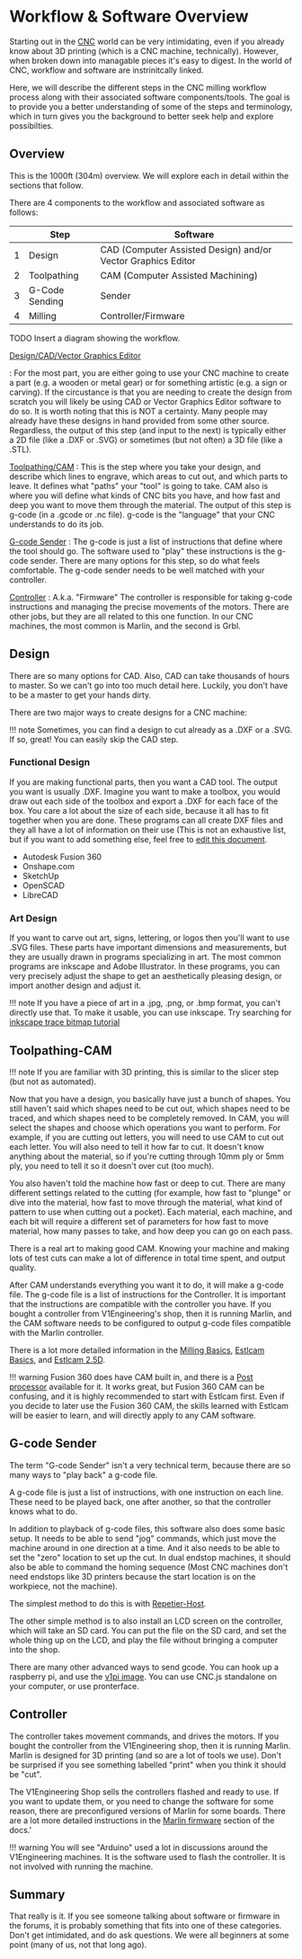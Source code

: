 # Workflow & Software Overview

Starting out in the [CNC](https://en.wikipedia.org/wiki/Numerical_control) world can be very intimidating, even if you already know about 3D printing (which is a CNC machine, technically).  However, when broken down into managable pieces it's easy to digest.  In the world of CNC, workflow and software are instrinitcally linked. 

Here, we will describe the different steps in the CNC milling workflow process along with their associated software components/tools.  The goal is to provide you a better understanding of some of the steps and terminology, which in turn gives you the background to better seek help and explore possibilties.

## Overview

This is the 1000ft (304m) overview.  We will explore each in detail within the sections that follow.

There are 4 components to the workflow and associated software as follows:

| |Step|Software|
|-|----|--------|
|1|Design|CAD (Computer Assisted Design) and/or Vector Graphics Editor|
|2|Toolpathing|CAM (Computer Assisted Machining)|
|3|G-Code Sending|Sender|
|4|Milling|Controller/Firmware|

TODO Insert a diagram showing the workflow.

[Design/CAD/Vector Graphics Editor](#design)

:   For the most part, you are either going to use your CNC machine to create a part (e.g. a wooden or metal gear) or for something artistic (e.g. a sign or carving). If the circustance is that you are needing to create the design from scratch you will likely be using CAD or Vector Graphics Editor software to do so.  It is worth noting that this is NOT a certainty.  Many people may already have these designs in hand provided from some other source.  Regardless, the output of this step (and input to the next) is typically either a 2D file (like a .DXF or .SVG) or sometimes (but not often) a 3D file (like a .STL).

[Toolpathing/CAM](#toolpathing-cam)
:   This is the step where you take your design, and describe which lines to engrave, which areas to
    cut out, and which parts to leave. It defines what "paths" your "tool" is going to take.  CAM also is where you will define what kinds of CNC bits you have, and how fast and deep you want to move them through the material. The output of this step
    is g-code (in a .gcode or .nc file). g-code is the "language" that your CNC understands to do its job.

[G-code Sender](#g-code-sender)
:   The g-code is just a list of instructions that define where the tool should go. The software
    used to "play" these instructions is the g-code sender. There are many options for this step, so
    do what feels comfortable. The g-code sender needs to be well matched with your controller.

[Controller](#controller)
:   A.k.a. "Firmware"
    The controller is responsible for taking g-code instructions and managing the precise movements
    of the motors. There are other jobs, but they are all related to this one function. In our CNC
    machines, the most common is Marlin, and the second is Grbl.

## Design

There are so many options for CAD. Also, CAD can take thousands of hours to master. So we can't go
into too much detail here. Luckily, you don't have to be a master to get your hands dirty.

There are two major ways to create designs for a CNC machine:

!!! note
    Sometimes, you can find a design to cut already as a .DXF or a .SVG. If so, great! You can easily
    skip the CAD step.

### Functional Design

If you are making functional parts, then you want a CAD tool. The output you want is usually
.DXF. Imagine you want to make a toolbox, you would draw out each side of the toolbox and export a
.DXF for each face of the box. You care a lot about the size of each side, because it all has to fit
together when you are done. These programs can all create DXF files and they all have a lot of
information on their use (This is not an exhaustive list, but if you want to add something else,
feel free to [edit this document](../index.md#editing-and-contributing).

 - Autodesk Fusion 360
 - Onshape.com
 - SketchUp
 - OpenSCAD
 - LibreCAD

### Art Design

If you want to carve out art, signs, lettering, or logos then you'll want to use .SVG files.
These parts have important dimensions and measurements, but they are usually drawn in programs
specializing in art. The most common programs are inkscape and Adobe Illustrator. In these programs,
you can very precisely adjust the shape to get an aesthetically pleasing design, or import another
design and adjust it.

!!! note
    If you have a piece of art in a .jpg, .png, or .bmp format, you can't directly use that. To make
    it usable, you can use inkscape. Try searching for [inkscape trace bitmap
    tutorial](https://duckduckgo.com/?q=inkscape+trace+bitmap+tutorial)

## Toolpathing-CAM

!!! note
    If you are familiar with 3D printing, this is similar to the slicer step (but not as automated).

Now that you have a design, you basically have just a bunch of shapes. You still haven't said which
shapes need to be cut out, which shapes need to be traced, and which shapes need to be completely
removed. In CAM, you will select the shapes and choose which operations you want to perform. For
example, if you are cutting out letters, you will need to use CAM to cut out each letter. You will
also need to tell it how far to cut. It doesn't know anything about the material, so if you're
cutting through 10mm ply or 5mm ply, you need to tell it so it doesn't over cut (too much).

You also haven't told the machine how fast or deep to cut. There are many different settings related
to the cutting (for example, how fast to "plunge" or dive into the material, how fast to move
through the material, what kind of pattern to use when cutting out a pocket). Each material, each
machine, and each bit will require a different set of parameters for how fast to move material, how
many passes to take, and how deep you can go on each pass.

There is a real art to making good CAM. Knowing your machine and making lots of test cuts can make a
lot of difference in total time spent, and output quality.

After CAM understands everything you want it to do, it will make a g-code file. The g-code file is a
list of instructions for the Controller. It is important that the instructions are compatible with
the controller you have. If you bought a controller from V1Engineering's shop, then it is running
Marlin, and the CAM software needs to be configured to output g-code files compatible with the
Marlin controller.

There is a lot more detailed information in the [Milling Basics](../tools/milling-basics.md),
[Estlcam Basics](../software/estlcam-basics.md), and [Estlcam 2.5D](../software/estlcam-2p5d.md).

!!! warning
    Fusion 360 does have CAM built in, and there is a [Post
    processor](../tools/milling-basics.md#the-ones-we-have-working) available for it. It works
    great, but Fusion 360 CAM can be confusing, and it is highly recommended to start with Estlcam
    first. Even if you decide to later use the Fusion 360 CAM, the skills learned with Estlcam will
    be easier to learn, and will directly apply to any CAM software.
## G-code Sender

The term "G-code Sender" isn't a very technical term, because there are so many ways to "play back"
a g-code file.

A g-code file is just a list of instructions, with one instruction on each line. These need to be
played back, one after another, so that the controller knows what to do.

In addition to playback of g-code files, this software also does some basic setup. It needs to be
able to send "jog" commands, which just move the machine around in one direction at a time. And it
also needs to be able to set the "zero" location to set up the cut. In dual endstop machines, it
should also be able to command the homing sequence (Most CNC machines don't need endstops like 3D
printers because the start location is on the workpiece, not the machine).

The simplest method to do this is with [Repetier-Host](../software/repetier-host.md).

The other simple method is to also install an LCD screen on the controller, which will take an SD
card. You can put the file on the SD card, and set the whole thing up on the LCD, and play the file
without bringing a computer into the shop.

There are many other advanced ways to send gcode. You can hook up a raspberry pi, and use the [v1pi
image](../electronics/v1pi.md). You can use CNC.js standalone on your computer, or use pronterface.

## Controller

The controller takes movement commands, and drives the motors. If you bought the controller from
the V1Engineering shop, then it is running Marlin. Marlin is designed for 3D printing (and so are a
lot of tools we use). Don't be surprised if you see something labelled "print" when you think it
should be "cut".

The V1Engineering Shop sells the controllers flashed and ready to use. If you want to update them,
or you need to change the software for some reason, there are preconfigured versions of Marlin for
some boards. There are a lot more detailed instructions in the [Marlin
firmware](../electronics/marlin-firmware.md) section of the docs.'

!!! warning
    You will see "Arduino" used a lot in discussions around the V1Engineering machines. It is the
    software used to flash the controller. It is not involved with running the machine.

## Summary

That really is it. If you see someone talking about software or firmware in the forums, it is
probably something that fits into one of these categories. Don't get intimidated, and do ask
questions. We were all beginners at some point (many of us, not that long ago).
